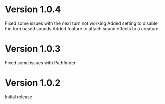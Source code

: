 # Version 1.0.4
Fixed some issues with the next turn not working
Added setting to disable the turn based sounds
Added feature to attach sound effects to a creature.

# Version 1.0.3
Fixed some issues with Pathfinder

# Version 1.0.2
Initial release

